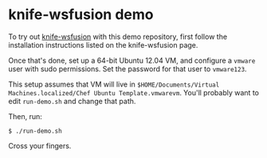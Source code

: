 knife-wsfusion demo
===================

To try out [knife-wsfusion](https://github.com/chipx86/knife-wsfusion) with
this demo repository, first follow the installation instructions listed on
the knife-wsfusion page.

Once that's done, set up a 64-bit Ubuntu 12.04 VM, and configure a
```vmware``` user with sudo permissions. Set the password for that user
to ```vmware123```.

This setup assumes that VM will live in
```$HOME/Documents/Virtual Machines.localized/Chef Ubuntu Template.vmwarevm```.
You'll probably want to edit ```run-demo.sh``` and change that path.

Then, run:

    $ ./run-demo.sh

Cross your fingers.
